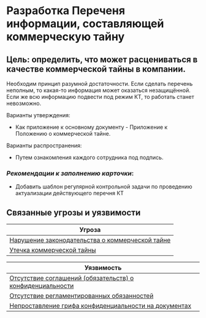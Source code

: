 #  Разработка Переченя информации, составляющей коммерческую тайну
## Цель: определить, что может расцениваться в качестве коммерческой тайны в компании.

Необходим принцип разумной достаточности. Если сделать перечень неполным, то какая-то информация может оказаться незащищённой. Если же всю информацию подвести под режим КТ, то работать станет невозможно.
 
Варианты утверждения:
+ Как приложение к основному документу - Приложение к Положению о коммерческой тайне.

Варианты распространения:
+ Путем ознакомления каждого сотрудника под подпись.

### *Рекомендации к заполнению карточки*:
+ Добавить шаблон регулярной контрольной задачи по проведению актуализации действующего перечня КТ


## Связанные угрозы и уязвимости
|Угроза|
|-|
|[Нарушение законодательства о коммерческой тайне](/vkr/threats/page6)|
|[Утечка коммерческой тайны](/vkr/threats/page19)|


|Уязвимость|
|-|
|[Отсутствие соглашений (обязательств) о конфиденциальности](/vkr/vulnerabilities/page8)|
|[Отсутствие регламентированных обязанностей](/vkr/vulnerabilities/page9)|
|[Непроставление грифа конфиденциальности на документах](/vkr/vulnerabilities/page10)|
